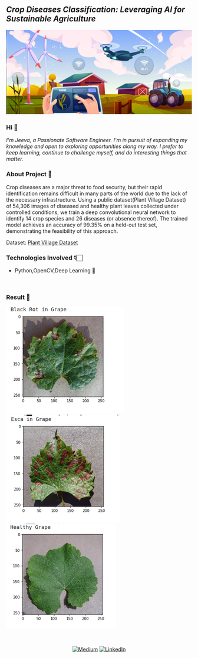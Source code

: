 <h2><i>Crop Diseases Classification: Leveraging AI for Sustainable Agriculture</i></h2>

![](./farming.jpg)


<h3> Hi 👋</h3>

<i>I'm Jeeva, a Passionate Software Engineer. I'm in pursuit of expanding my knowledge and open to exploring opportunities along my way. I prefer to keep learning, continue to challenge myself, and do interesting things that matter.</i>

<h3>About Project 📌</h3>

Crop diseases are a major threat to food security, but their rapid identification remains difficult in many parts of the world due to the lack of the necessary infrastructure. Using a public dataset(Plant Village Dataset) of 54,306 images of diseased and healthy plant leaves collected under controlled conditions, we train a deep convolutional neural network to identify 14 crop species and 26 diseases (or absence thereof). The trained model achieves an accuracy of 99.35% on a held-out test set, demonstrating the feasibility of this approach.

Dataset: [Plant Village Dataset](https://www.kaggle.com/emmarex/plantdisease)

<h3>Technologies Involved 👇🏻</h3>

* Python,OpenCV,Deep Learning  🤖 

<br>

<h3>Result 👀</h3>

![](./op.png) ![](./op1.png) ![](./op2.png)

<br>

<div align="center">

<a href="https://jeevasaravanan.medium.com/">![Medium](https://img.shields.io/badge/Medium-000000?style=for-the-badge&logo=medium&logoColor=white)</a> <a href="https://www.linkedin.com/in/jeeva-saravanan/">![LinkedIn](https://img.shields.io/badge/LinkedIn-0077B5?style=for-the-badge&logo=linkedin&logoColor=white)</a>

</div>
